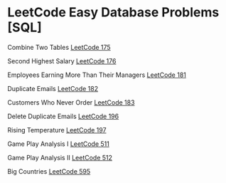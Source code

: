 # LeetCode Easy Database Problems [SQL]

Combine Two Tables [LeetCode 175](https://leetcode.com/problems/combine-two-tables/)

Second Highest Salary [LeetCode 176](https://leetcode.com/problems/second-highest-salary/)

Employees Earning More Than Their Managers [LeetCode 181](https://leetcode.com/problems/employees-earning-more-than-their-managers/)

Duplicate Emails [LeetCode 182](https://leetcode.com/problems/duplicate-emails/)

Customers Who Never Order [LeetCode 183](https://leetcode.com/problems/customers-who-never-order/)

Delete Duplicate Emails [LeetCode 196](https://leetcode.com/problems/delete-duplicate-emails/)

Rising Temperature [LeetCode 197](https://leetcode.com/problems/rising-temperature/)

Game Play Analysis I [LeetCode 511](https://leetcode.com/problems/game-play-analysis-i/)

Game Play Analysis II [LeetCode 512](https://leetcode.com/problems/game-play-analysis-ii/)

Big Countries [LeetCode 595](https://leetcode.com/problems/big-countries/)